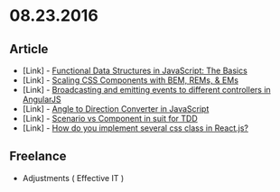 # 08.23.2016

## Article

- \[Link\] - [Functional Data Structures in JavaScript: The Basics](https://www.linkedin.com/pulse/function-data-structures-javascript-basics-kevin-greene)
- \[Link\] - [Scaling CSS Components with BEM, REMs, & EMs](https://www.lullabot.com/articles/scaling-css-components-with-bem-rems-ems)
- \[Link\] - [Broadcasting and emitting events to different controllers in AngularJS](https://medium.com/@martindidiego/broadcasting-and-emitting-events-to-different-controllers-in-angularjs-4f86cf78cec5?source=tags)
- \[Link\] - [Angle to Direction Converter in JavaScript](https://medium.com/@vanshady/angle-to-direction-converter-in-javascript-14e284494c3e#.pf8vdpu2i)
- \[Link\] - [Scenario vs Component in suit for TDD](https://medium.com/@byeduardoac/scenario-vs-component-in-suit-for-tdd-a445286fc366#.1npnvfdas)
- \[Link\] - [How do you implement several css class in React.js?](https://medium.com/@hirodeath/how-do-you-implement-several-css-class-in-react-js-f50d7129684d#.hie0ncpuq)


## Freelance

- Adjustments ( Effective IT )
